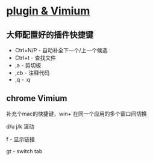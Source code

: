 # [plugin & Vimium](archive/vim/plugin)

## 大师配置好的插件快捷键

- Ctrl+N/P - 自动补全下一个/上一个候选
- Ctrl+t - 查找文件
- ,a - 剪切板
- ,cb - 注释代码
- ,q - :q

## chrome Vimium

补充个mac的快捷键，win+`在同一个应用的多个窗口间切换

d/u j/k 滚动

f - 显示链接

gt - switch tab

